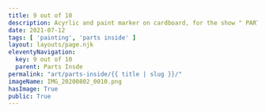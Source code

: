```yaml
---
title: 9 out of 10 
description: Acyrlic and paint marker on cardboard, for the show " PARTS INSIDE "
date: 2021-07-12
tags: [ 'painting', 'parts inside' ]
layout: layouts/page.njk
eleventyNavigation:
  key: 9 out of 10 
  parent: Parts Insde
permalink: "art/parts-inside/{{ title | slug }}/"
imageName: IMG_20200802_0010.png
hasImage: True
public: True
---
```

